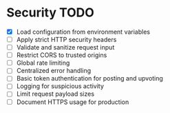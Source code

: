 # Security TODO

- [x] Load configuration from environment variables
- [ ] Apply strict HTTP security headers
- [ ] Validate and sanitize request input
- [ ] Restrict CORS to trusted origins
- [ ] Global rate limiting
- [ ] Centralized error handling
- [ ] Basic token authentication for posting and upvoting
- [ ] Logging for suspicious activity
- [ ] Limit request payload sizes
- [ ] Document HTTPS usage for production
